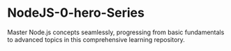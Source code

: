 # NodeJS-0-hero-Series

Master Node.js concepts seamlessly, progressing from basic fundamentals to advanced topics in this comprehensive learning repository.

